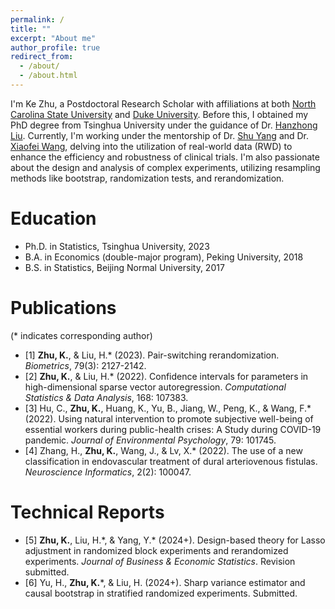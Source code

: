 ```yaml
---
permalink: /
title: ""
excerpt: "About me"
author_profile: true
redirect_from: 
  - /about/
  - /about.html
---
```


I'm Ke Zhu, a Postdoctoral Research Scholar with affiliations at both [North Carolina State University](https://statistics.sciences.ncsu.edu/people/kzhu24/) and [Duke University](https://biostat.duke.edu/profile/ke-zhu). Before this, I obtained my PhD degree from Tsinghua University under the guidance of Dr. [Hanzhong Liu](http://www.stat.tsinghua.edu.cn/teachers/hanzhongliu/). Currently, I'm working under the mentorship of Dr. [Shu Yang](https://shuyang.wordpress.ncsu.edu) and Dr. [Xiaofei Wang](https://biostat.duke.edu/profile/xiaofei-wang), delving into the utilization of real-world data (RWD) to enhance the efficiency and robustness of clinical trials. I'm also passionate about the design and analysis of complex experiments, utilizing resampling methods like bootstrap, randomization tests, and rerandomization.

Education
======
* Ph.D. in Statistics, Tsinghua University, 2023
* B.A. in Economics (double-major program), Peking University, 2018
* B.S. in Statistics, Beijing Normal University, 2017

Publications
======
(\* indicates corresponding author)
* [1] **Zhu, K.**, & Liu, H.\* (2023). Pair-switching rerandomization. *Biometrics*, 79(3): 2127-2142.
* [2] **Zhu, K.**, & Liu, H.\* (2022). Confidence intervals for parameters in high-dimensional sparse vector autoregression. *Computational Statistics & Data Analysis*, 168: 107383.
* [3] Hu, C., **Zhu, K.**, Huang, K., Yu, B., Jiang, W., Peng, K., & Wang, F.\* (2022). Using natural intervention to promote subjective well-being of essential workers during public-health crises: A Study during COVID-19 pandemic. *Journal of Environmental Psychology*, 79: 101745.
* [4] Zhang, H., **Zhu, K.**, Wang, J., & Lv, X.\* (2022). The use of a new classification in endovascular treatment of dural arteriovenous fistulas. *Neuroscience Informatics*, 2(2): 100047.


Technical Reports
======
* [5] **Zhu, K.**, Liu, H.\*, & Yang, Y.\* (2024+). Design-based theory for Lasso adjustment in randomized block experiments and rerandomized experiments. *Journal of Business & Economic Statistics*. Revision submitted.
* [6] Yu, H., **Zhu, K.**\*, & Liu, H. (2024+). Sharp variance estimator and causal bootstrap in stratified randomized experiments. Submitted.

